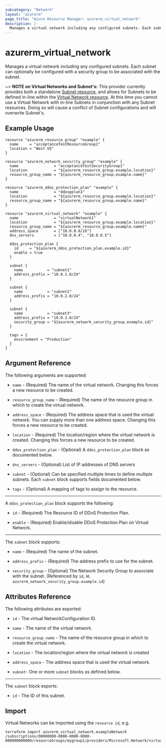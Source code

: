 ```yaml
---
subcategory: "Network"
layout: "azurerm"
page_title: "Azure Resource Manager: azurerm_virtual_network"
description: |-
  Manages a virtual network including any configured subnets. Each subnet can optionally be configured with a security group to be associated with the subnet.
---
```


# azurerm_virtual_network

Manages a virtual network including any configured subnets. Each subnet can
optionally be configured with a security group to be associated with the subnet.

~> **NOTE on Virtual Networks and Subnet's:** This provider currently
provides both a standalone [Subnet resource](subnet.html), and allows for Subnets to be defined in-line within the [Virtual Network resource](virtual_network.html).
At this time you cannot use a Virtual Network with in-line Subnets in conjunction with any Subnet resources. Doing so will cause a conflict of Subnet configurations and will overwrite Subnet's.

## Example Usage

```hcl
resource "azurerm_resource_group" "example" {
  name     = "acceptanceTestResourceGroup1"
  location = "West US"
}

resource "azurerm_network_security_group" "example" {
  name                = "acceptanceTestSecurityGroup1"
  location            = "${azurerm_resource_group.example.location}"
  resource_group_name = "${azurerm_resource_group.example.name}"
}

resource "azurerm_ddos_protection_plan" "example" {
  name                = "ddospplan1"
  location            = "${azurerm_resource_group.example.location}"
  resource_group_name = "${azurerm_resource_group.example.name}"
}

resource "azurerm_virtual_network" "example" {
  name                = "virtualNetwork1"
  location            = "${azurerm_resource_group.example.location}"
  resource_group_name = "${azurerm_resource_group.example.name}"
  address_space       = ["10.0.0.0/16"]
  dns_servers         = ["10.0.0.4", "10.0.0.5"]

  ddos_protection_plan {
    id     = "${azurerm_ddos_protection_plan.example.id}"
    enable = true
  }

  subnet {
    name           = "subnet1"
    address_prefix = "10.0.1.0/24"
  }

  subnet {
    name           = "subnet2"
    address_prefix = "10.0.2.0/24"
  }

  subnet {
    name           = "subnet3"
    address_prefix = "10.0.3.0/24"
    security_group = "${azurerm_network_security_group.example.id}"
  }

  tags = {
    environment = "Production"
  }
}
```

## Argument Reference

The following arguments are supported:

* `name` - (Required) The name of the virtual network. Changing this forces a
    new resource to be created.

* `resource_group_name` - (Required) The name of the resource group in which to
    create the virtual network.

* `address_space` - (Required) The address space that is used the virtual
    network. You can supply more than one address space. Changing this forces
    a new resource to be created.

* `location` - (Required) The location/region where the virtual network is
    created. Changing this forces a new resource to be created.
    
* `ddos_protection_plan` - (Optional) A `ddos_protection_plan` block as documented below.

* `dns_servers` - (Optional) List of IP addresses of DNS servers

* `subnet` - (Optional) Can be specified multiple times to define multiple
    subnets. Each `subnet` block supports fields documented below.

* `tags` - (Optional) A mapping of tags to assign to the resource.

---

A `ddos_protection_plan` block supports the following:

* `id` - (Required) The Resource ID of DDoS Protection Plan.

* `enable` - (Required) Enable/disable DDoS Protection Plan on Virtual Network.

---

The `subnet` block supports:

* `name` - (Required) The name of the subnet.

* `address_prefix` - (Required) The address prefix to use for the subnet.

* `security_group` - (Optional) The Network Security Group to associate with
    the subnet. (Referenced by `id`, ie. `azurerm_network_security_group.example.id`)

## Attributes Reference

The following attributes are exported:

* `id` - The virtual NetworkConfiguration ID.

* `name` - The name of the virtual network.

* `resource_group_name` - The name of the resource group in which to create the virtual network.

* `location` - The location/region where the virtual network is created

* `address_space` - The address space that is used the virtual network.

* `subnet`- One or more `subnet` blocks as defined below.

---

The `subnet` block exports:

* `id` - The ID of this subnet.


## Import

Virtual Networks can be imported using the `resource id`, e.g.

```shell
terraform import azurerm_virtual_network.exampleNetwork /subscriptions/00000000-0000-0000-0000-000000000000/resourceGroups/mygroup1/providers/Microsoft.Network/virtualNetworks/myvnet1
```
